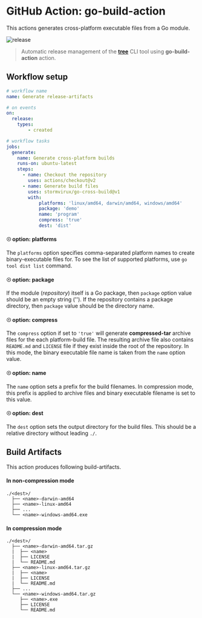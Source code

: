 # GitHub Action: go-build-action
This actions generates cross-platform executable files from a Go module.

![release](/assets/release.png)
> Automatic release management of the [**tree**](https://github.com/stormvirux/tree/releases) CLI tool using **go-build-action** action.


## Workflow setup

```yaml
# workflow name
name: Generate release-artifacts

# on events
on:
  release:
    types: 
        - created

# workflow tasks
jobs:
  generate:
    name: Generate cross-platform builds
    runs-on: ubuntu-latest
    steps:
      - name: Checkout the repository
        uses: actions/checkout@v2
      - name: Generate build files
        uses: stormvirux/go-cross-build@v1
        with:
            platforms: 'linux/amd64, darwin/amd64, windows/amd64'
            package: 'demo'
            name: 'program'
            compress: 'true'
            dest: 'dist'
```

#### ☉ option: **platforms**
The `platforms` option specifies comma-separated platform names to create binary-executable files for. To see the list of supported platforms, use `go tool dist list` command.

#### ☉ option: **package**
If the module (_repository_) itself is a Go package, then `package` option value should be an empty string (''). If the repository contains a package directory, then `package` value should be the directory name.

#### ☉ option: **compress**
The `compress` option if set to `'true'` will generate **compressed-tar** archive files for the each platform-build file. The resulting archive file also contains `README.md` and `LICENSE` file if they exist inside the root of the repository. In this mode, the binary executable file name is taken from the `name` option value.

#### ☉ option: **name**
The `name` option sets a prefix for the build filenames. In compression mode, this prefix is applied to archive files and binary executable filename is set to this value.

#### ☉ option: **dest**
The `dest` option sets the output directory for the build files. This should be a relative directory without leading `./`.


## Build Artifacts
This action produces following build-artifacts.

#### In non-compression mode
```
./<dest>/
  ├── <name>-darwin-amd64
  ├── <name>-linux-amd64
  ├── ...
  └── <name>-windows-amd64.exe
```

#### In compression mode
```
./<dest>/
  ├── <name>-darwin-amd64.tar.gz
  |  ├── <name>
  |  ├── LICENSE
  |  └── README.md
  ├── <name>-linux-amd64.tar.gz
  |  ├── <name>
  |  ├── LICENSE
  |  └── README.md
  ├── ...
  └── <name>-windows-amd64.tar.gz
     ├── <name>.exe
     ├── LICENSE
     └── README.md
```
